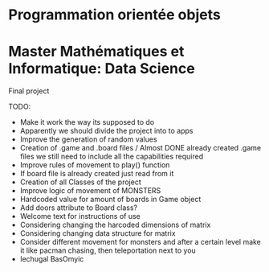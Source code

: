 # Programmation orientée objets
# Master Mathématiques et Informatique: Data Science
Final project

TODO:

- Make it work the way its supposed to do
- Apparently we should divide the project into to apps
- Improve the generation of random values
- Creation of .game and .board files / Almost DONE already created .game files
  we still need to include all the capabilities required
- Improve rules of movement to play() function
- If board file is already created just read from it
- Creation of all Classes of the project
- Improve logic of movement of MONSTERS
- Hardcoded value for amount of boards in Game object
- Add doors attribute to Board class?
- Welcome text for instructions of use
- Considering changing the harcoded dimensions of matrix
- Considering changing data structure for matrix
- Consider different movement for monsters and after a certain level make it
  like pacman chasing, then teleportation next to you
- lechugal BasOmyic
